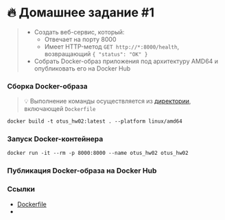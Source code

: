 # 🔥 Домашнее задание #1

> - Создать веб-сервис, который:
>    - Отвечает на порту 8000
>    - Имеет HTTP-метод `GET http://*:8000/health`, возвращающий `{ "status": "OK" }`
> - Собрать Docker-образ приложения под архитектуру AMD64 и опубликовать его на Docker Hub

### Сборка Docker-образа

> 💡 Выполнение команды осуществляется из [директории](/ContainerizedApplication/src/ContainerizedApplication.Api/), включающей `Dockerfile`

```dockerfile
docker build -t otus_hw02:latest . --platform linux/amd64
```

### Запуск Docker-контейнера

```dockerfile
docker run -it --rm -p 8000:8000 --name otus_hw02 otus_hw02
```

### Публикация Docker-образа на Docker Hub

### Ссылки

- [Dockerfile](/ContainerizedApplication/src/ContainerizedApplication.Api/Dockerfile)
- 